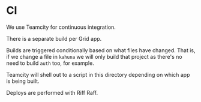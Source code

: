 # CI

We use Teamcity for continuous integration.

There is a separate build per Grid app.

Builds are triggered conditionally based on what files have changed. That is, 
if we change a file in `kahuna` we will only build that project as there's no 
need to build `auth` too, for example.

Teamcity will shell out to a script in this directory depending on which app is 
being built.

Deploys are performed with Riff Raff.
